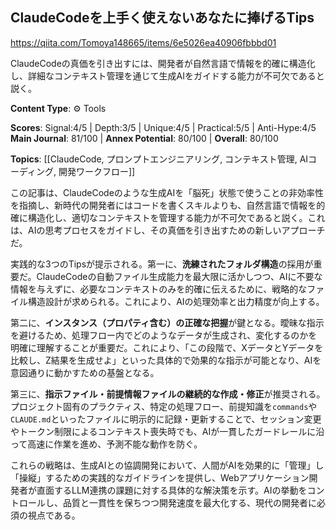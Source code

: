 ## ClaudeCodeを上手く使えないあなたに捧げるTips

https://qiita.com/Tomoya148665/items/6e5026ea40906fbbbd01

ClaudeCodeの真価を引き出すには、開発者が自然言語で情報を的確に構造化し、詳細なコンテキスト管理を通じて生成AIをガイドする能力が不可欠であると説く。

**Content Type**: ⚙️ Tools

**Scores**: Signal:4/5 | Depth:3/5 | Unique:4/5 | Practical:5/5 | Anti-Hype:4/5
**Main Journal**: 81/100 | **Annex Potential**: 80/100 | **Overall**: 80/100

**Topics**: [[ClaudeCode, プロンプトエンジニアリング, コンテキスト管理, AIコーディング, 開発ワークフロー]]

この記事は、ClaudeCodeのような生成AIを「脳死」状態で使うことの非効率性を指摘し、新時代の開発者にはコードを書くスキルよりも、自然言語で情報を的確に構造化し、適切なコンテキストを管理する能力が不可欠であると説く。これは、AIの思考プロセスをガイドし、その真価を引き出すための新しいアプローチだ。

実践的な3つのTipsが提示される。第一に、**洗練されたフォルダ構造**の採用が重要だ。ClaudeCodeの自動ファイル生成能力を最大限に活かしつつ、AIに不要な情報を与えずに、必要なコンテキストのみを的確に伝えるために、戦略的なファイル構造設計が求められる。これにより、AIの処理効率と出力精度が向上する。

第二に、**インスタンス（プロパティ含む）の正確な把握**が鍵となる。曖昧な指示を避けるため、処理フロー内でどのようなデータが生成され、変化するのかを明確に理解することが重要だ。これにより、「この段階で、XデータとYデータを比較し、Z結果を生成せよ」といった具体的で効果的な指示が可能となり、AIを意図通りに動かすための基盤となる。

第三に、**指示ファイル・前提情報ファイルの継続的な作成・修正**が推奨される。プロジェクト固有のプラクティス、特定の処理フロー、前提知識を`commands`や`CLAUDE.md`といったファイルに明示的に記録・更新することで、セッション変更やトークン制限によるコンテキスト喪失時でも、AIが一貫したガードレールに沿って高速に作業を進め、予測不能な動作を防ぐ。

これらの戦略は、生成AIとの協調開発において、人間がAIを効果的に「管理」し「操縦」するための実践的なガイドラインを提供し、Webアプリケーション開発者が直面するLLM連携の課題に対する具体的な解決策を示す。AIの挙動をコントロールし、品質と一貫性を保ちつつ開発速度を最大化する、現代の開発者に必須の視点である。
